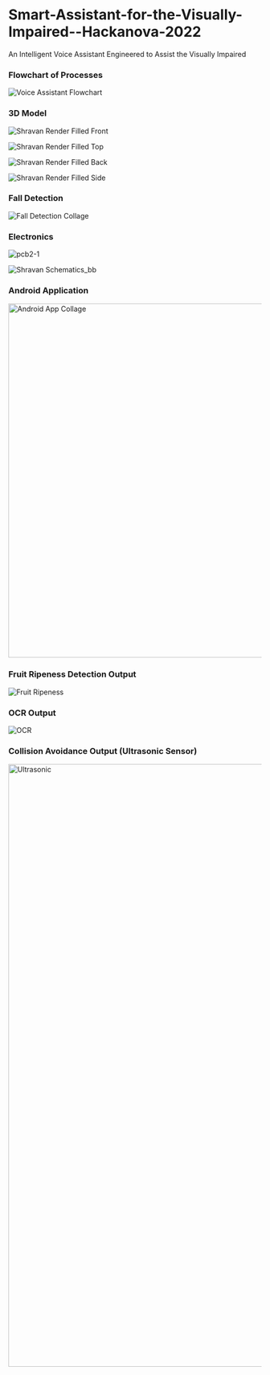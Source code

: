 # Smart-Assistant-for-the-Visually-Impaired--Hackanova-2022
An Intelligent Voice Assistant Engineered to Assist the Visually Impaired

### Flowchart of Processes

![Voice Assistant Flowchart](https://user-images.githubusercontent.com/61555936/161185140-b9df36fb-1c8e-455a-946a-77b51743ddca.png)

### 3D Model 

![Shravan Render Filled Front](https://user-images.githubusercontent.com/61555936/161184549-e9f3ed3a-f5a4-413c-875f-508fa2f551f5.png)

![Shravan Render Filled Top](https://user-images.githubusercontent.com/61555936/161184562-ff40bc75-d568-4ffd-b13f-577adf76c0b4.png)

![Shravan Render Filled Back](https://user-images.githubusercontent.com/61555936/161184580-67857453-ead4-46de-83d9-f21e3d200967.png)

![Shravan Render Filled Side](https://user-images.githubusercontent.com/61555936/161184586-0871b5f0-2f0d-4e80-bf0b-fb1655f57d2c.png)


### Fall Detection

![Fall Detection Collage](https://user-images.githubusercontent.com/61555936/161185731-7abf2fcd-8e8d-4fc3-8b0f-7ba28861893b.png)


### Electronics

![pcb2-1](https://user-images.githubusercontent.com/61555936/161185901-af9f10c3-2ef6-49d9-aa31-83a328158d77.png)


![Shravan Schematics_bb](https://user-images.githubusercontent.com/61555936/161185977-ef83f68b-5876-4480-a56d-836669e82db3.png)

### Android Application

<img width="705" alt="Android App Collage" src="https://user-images.githubusercontent.com/61555936/161187162-b6e09d57-3f87-4105-877f-bb2e037b55ff.png">

### Fruit Ripeness Detection Output

![Fruit Ripeness](https://user-images.githubusercontent.com/61555936/161187243-1f02235c-7506-44dc-9af8-fd74f92803a5.png)

### OCR Output

![OCR](https://user-images.githubusercontent.com/61555936/161187288-67332785-b979-463a-a8ef-56935c5a3757.png)

### Collision Avoidance Output (Ultrasonic Sensor)

<img width="1200" alt="Ultrasonic" src="https://user-images.githubusercontent.com/61555936/161187441-4066f31c-e667-4705-ab18-aa8af49fd665.png">



